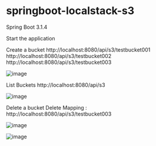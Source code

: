 # springboot-localstack-s3
Spring Boot 3.1.4


Start the application

Create a bucket
http://localhost:8080/api/s3/testbucket001
http://localhost:8080/api/s3/testbucket002
http://localhost:8080/api/s3/testbucket003

![image](https://github.com/srss-pocs/springboot-localstack-s3/assets/145287517/009ac8b2-80bb-48e2-a6e0-0c89b5aa15dd)

List Buckets
http://localhost:8080/api/s3

![image](https://github.com/srss-pocs/springboot-localstack-s3/assets/145287517/6fb44092-83b6-473f-ae2c-d11a0685b2f3)


Delete a bucket
Delete Mapping : http://localhost:8080/api/s3/testbucket003

![image](https://github.com/srss-pocs/springboot-localstack-s3/assets/145287517/2081d35d-2bd1-4545-99f1-7f5c9b7116ff)



![image](https://github.com/srss-pocs/springboot-localstack-s3/assets/145287517/abd5a530-e255-4267-8eb8-1ebaaa96eaac)


